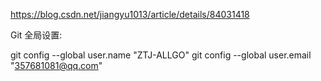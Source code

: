 
https://blog.csdn.net/jiangyu1013/article/details/84031418

Git 全局设置:
 
git config --global user.name "ZTJ-ALLGO" 
git config --global user.email "357681081@qq.com"
